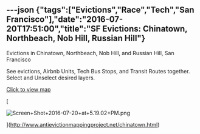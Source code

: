---json
{"tags":["Evictions","Race","Tech","San Francisco"],"date":"2016-07-20T17:51:00","title":"SF Evictions: Chinatown, Northbeach, Nob Hill, Russian Hill"}
---

Evictions in Chinatown, Northbeach, Nob Hill, and Russian Hill, San Francisco

See evictions, Airbnb Units, Tech Bus Stops, and Transit Routes together. Select and Unselect desired layers.

[Click to view map](http://www.antievictionmappingproject.net/chinatown.html)

[

![Screen+Shot+2016-07-20+at+5.19.02+PM.png](https://images.squarespace-cdn.com/content/v1/52b7d7a6e4b0b3e376ac8ea2/1514141476083-24W6KGWWF4JRR6VIBETZ/ke17ZwdGBToddI8pDm48kGUB2BkdMVlSrGGSjLe2HKkUqsxRUqqbr1mOJYKfIPR7LoDQ9mXPOjoJoqy81S2I8N_N4V1vUb5AoIIIbLZhVYxCRW4BPu10St3TBAUQYVKcClswBEZJGn-C18-LLVh833E-c6Ho8zwka-qbrYWWA1mbyRKInNBXNcQ08umqftxd/Screen%2BShot%2B2016-07-20%2Bat%2B5.19.02%2BPM.png)

](http://www.antievictionmappingproject.net/chinatown.html)